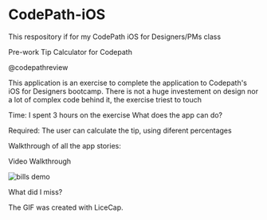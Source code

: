 # CodePath-iOS
This respository if for my CodePath iOS for Designers/PMs class

Pre-work Tip Calculator for Codepath

@codepathreview

This application is an exercise to complete the application to Codepath's iOS for Designers bootcamp. There is not a huge investement on design nor a lot of complex code behind it, the exercise triest to touch

Time: I spent 3 hours on the exercise
What does the app can do?

Required: The user can calculate the tip, using diferent percentages

Walkthrough of all the app stories:

Video Walkthrough

![bills demo](https://cloud.githubusercontent.com/assets/13801600/10092108/e2c40800-62f7-11e5-95d2-86e10fe59cc6.gif)

What did I miss?

The GIF was created with LiceCap.
